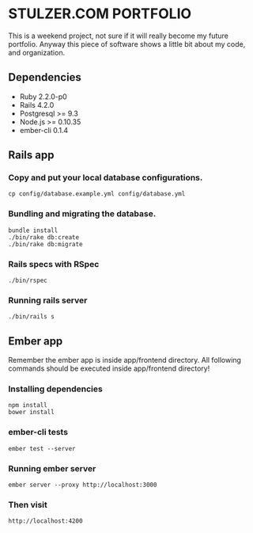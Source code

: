 STULZER.COM PORTFOLIO
=========================
This is a weekend project, not sure if it will really become my future portfolio.
Anyway this piece of software shows a little bit about my code, and organization.

## Dependencies

- Ruby 2.2.0-p0
- Rails 4.2.0
- Postgresql >= 9.3
- Node.js >= 0.10.35
- ember-cli 0.1.4

## Rails app

### Copy and put your local database configurations.
```console
cp config/database.example.yml config/database.yml
```

### Bundling and migrating the database.
```console
bundle install
./bin/rake db:create
./bin/rake db:migrate
```

### Rails specs with RSpec
```console
./bin/rspec
```

### Running rails server
```console
./bin/rails s
```

## Ember app
Remember the ember app is inside app/frontend directory. All following commands should be executed inside app/frontend directory!

### Installing dependencies
```console
npm install
bower install
```

### ember-cli tests
```console
ember test --server
```

### Running ember server
```console
ember server --proxy http://localhost:3000
```

### Then visit
```
http://localhost:4200
```
